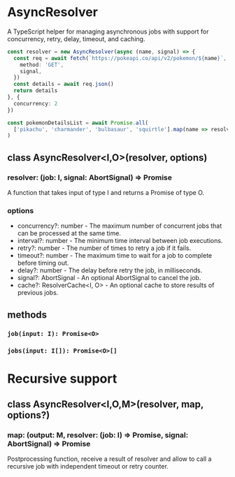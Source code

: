 # AsyncResolver

A TypeScript helper for managing asynchronous jobs with support for concurrency, retry, delay, timeout, and caching.

```ts
const resolver = new AsyncResolver(async (name, signal) => {
  const req = await fetch(`https://pokeapi.co/api/v2/pokemon/${name}`, {
    method: 'GET',
    signal,
  })
  const details = await req.json()
  return details
}, {
  concurrency: 2
})

const pokemonDetailsList = await Promise.all(
  ['pikachu', 'charmander', 'bulbasaur', 'squirtle'].map(name => resolver.job(name))
)
```

## class AsyncResolver<I,O>(resolver, options)

### resolver: (job: I, signal: AbortSignal) => Promise<O>
A function that takes input of type I and returns a Promise of type O.

### options
* concurrency?: number - The maximum number of concurrent jobs that can be processed at the same time.
* interval?: number - The minimum time interval between job executions.
* retry?: number - The number of times to retry a job if it fails.
* timeout?: number - The maximum time to wait for a job to complete before timing out.
* delay?: number - The delay before retry the job, in milliseconds.
* signal?: AbortSignal - An optional AbortSignal to cancel the job.
* cache?: ResolverCache<I, O> - An optional cache to store results of previous jobs.

## methods

### ```job(input: I): Promise<O>```
### ```jobs(input: I[]): Promise<O>[]```

# Recursive support
## class AsyncResolver<I,O,M>(resolver, map, options?)
### map: (output: M, resolver: (job: I) => Promise<O>, signal: AbortSignal) => Promise<O>
Postprocessing function, receive a result of resolver and allow to call a recursive job with independent timeout or retry counter.
